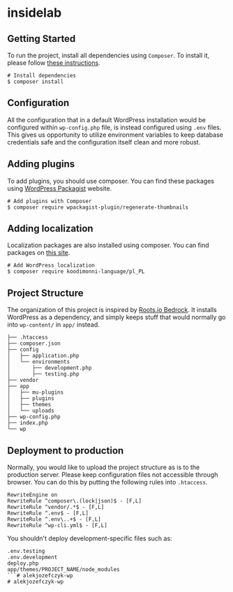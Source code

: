 # insidelab
## Getting Started
To run the project, install all dependencies using `Composer`. To install it, please follow [these instructions](https://getcomposer.org/doc/00-intro.md).

```
# Install dependencies
$ composer install
```

## Configuration
All the configuration that in a default WordPress installation would be configured within `wp-config.php` file, is instead configured using `.env` files. This gives us opportunity to utilize environment variables to keep database credentials safe and the configuration itself clean and more robust.

## Adding plugins
To add plugins, you should use composer. You can find these packages using [WordPress Packagist](https://wpackagist.org/) website.

```
# Add plugins with Composer
$ composer require wpackagist-plugin/regenerate-thumbnails
```

## Adding localization
Localization packages are also installed using composer. You can find packages on [this site](https://wp-languages.github.io/).

```
# Add WordPress localization
$ composer require koodimonni-language/pl_PL
```

## Project Structure
The organization of this project is inspired by [Roots.io Bedrock](https://roots.io/bedrock/). It installs WordPress as a dependency, and simply keeps stuff that would normally go into `wp-content/` in `app/` instead.

```
├── .htaccess
├── composer.json
├── config
│   ├── application.php
│   └── environments
│       ├── development.php
│       ├── testing.php
├── vendor
├── app
│   ├── mu-plugins
│   ├── plugins
│   ├── themes
│   └── uploads
├── wp-config.php
├── index.php
└── wp
```

## Deployment to production
Normally, you would like to upload the project structure as is to the production server. Please keep configuration files not accessible through browser. You can do this by putting the following rules into `.htaccess`.

```
RewriteEngine on
RewriteRule ^composer\.(lock|json)$ - [F,L]
RewriteRule ^vendor/.*$ - [F,L]
RewriteRule ^.env$ - [F,L]
RewriteRule ^.env\..+$ - [F,L]
RewriteRule ^wp-cli.yml$ - [F,L]
```

You shouldn't deploy development-specific files such as:
```
.env.testing
.env.development
deploy.php
app/themes/PROJECT_NAME/node_modules
```# alekjozefczyk-wp
# alekjozefczyk-wp
